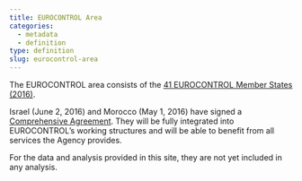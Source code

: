 ```yaml
---
title: EUROCONTROL Area
categories:
  - metadata
  - definition
type: definition
slug: eurocontrol-area
---
```


The EUROCONTROL area consists of the [41 EUROCONTROL Member States (2016)][ectl_ms].

Israel (June 2, 2016) and Morocco (May 1, 2016) have signed a [Comprehensive Agreement][ca].
They will be fully integrated into EUROCONTROL’s working structures and will be able to benefit
from all services the Agency provides.

For the data and analysis provided in this site, they are not yet included in any analysis.

[ectl_ms]: https://www.eurocontrol.int/about-us#member-states "EUROCONTROL Member States"
[ca]: https://www.eurocontrol.int/about-us#member-states "Comprehensive Agreement States"